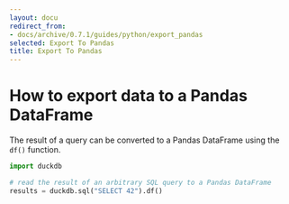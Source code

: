 ```yaml
---
layout: docu
redirect_from:
- docs/archive/0.7.1/guides/python/export_pandas
selected: Export To Pandas
title: Export To Pandas
---
```


# How to export data to a Pandas DataFrame

The result of a query can be converted to a Pandas DataFrame using the `df()` function.


```py
import duckdb

# read the result of an arbitrary SQL query to a Pandas DataFrame
results = duckdb.sql("SELECT 42").df()
```